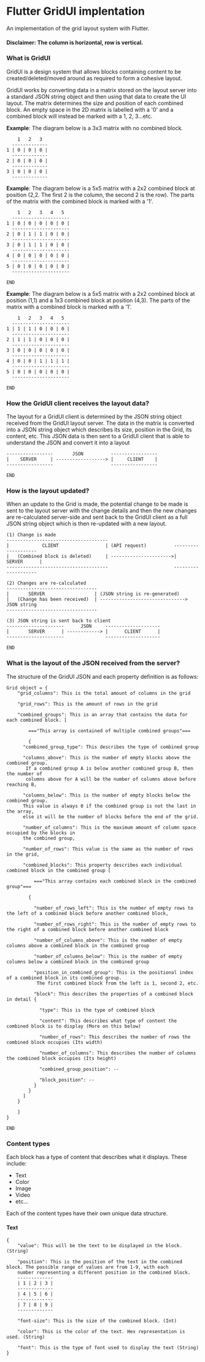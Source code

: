 # Flutter GridUI implentation

An implementation of the grid layout system with Flutter.
#### Disclaimer: The column is horizontal, row is vertical. 
### What is GridUI
GridUI is a design system that allows blocks containing content to be created/deleted/moved around as required to form a cohesive layout.

GridUI works by converting data in a matrix stored on the layout server into a standard JSON string object and then using that data to create the UI layout. The matrix determines the size and position of each combined block. An empty space in the 2D matrix is labelled with a '0' and a combined block will instead be marked with a 1, 2, 3...etc. 

**Example**: The diagram below is a 3x3 matrix with no combined block.
```
    1   2   3
  -------------
1 | 0 | 0 | 0 |
  -------------
2 | 0 | 0 | 0 |
  -------------
3 | 0 | 0 | 0 |
  -------------
```
**Example**: The diagram below is a 5x5 matrix with a 2x2 combined block at position (2,2. The first 2 is the column, the second 2 is the row). The parts of the matrix with the combined block is marked with a '1'.
```
    1   2   3   4   5
  ---------------------
1 | 0 | 0 | 0 | 0 | 0 |
  ---------------------
2 | 0 | 1 | 1 | 0 | 0 |
  ---------------------
3 | 0 | 1 | 1 | 0 | 0 |
  ---------------------
4 | 0 | 0 | 0 | 0 | 0 |
  ---------------------
5 | 0 | 0 | 0 | 0 | 0 |
  ---------------------

END
```

**Example**: The diagram below is a 5x5 matrix with a 2x2 combined block at position (1,1) and a 1x3 combined block at position (4,3). The parts of the matrix with a combined block is marked with a '1'.
```
    1   2   3   4   5
  ---------------------
1 | 1 | 1 | 0 | 0 | 0 |
  ---------------------
2 | 1 | 1 | 0 | 0 | 0 |
  ---------------------
3 | 0 | 0 | 0 | 0 | 0 |
  ---------------------
4 | 0 | 0 | 1 | 1 | 1 |
  ---------------------
5 | 0 | 0 | 0 | 0 | 0 |
  ---------------------

END
```
### How the GridUI client receives the layout data?
The layout for a GridUI client is determined by the JSON string object received from the GridUI layout server. The data in the matrix is converted into a JSON string object which describes its size, position in the Grid, its content, etc. This JSON data is then sent to a GridUI client that is able to understand the JSON and convert it into a layout
```
-----------------       JSON          -----------------
|    SERVER     | ------------------> |     CLIENT    |
-----------------                     -----------------

END
```

### How is the layout updated?
When an update to the Grid is made, the potential change to be made is sent to the layout server with the change details and then the new changes are re-calculated server-side and sent back to the GridUI client as a full JSON string object which is then re-updated with a new layout.

```
(1) Change is made
-------------------------------------                        
|            CLIENT                 | (API request)          --------------------
|   (Combined block is deleted)     | ---------------------->|      SERVER      |
-------------------------------------                        --------------------

(2) Changes are re-calculated
---------------------------------
|       SERVER                  | (JSON string is re-generated)
|   (Change has been received)  | -------------------------------> JSON string
---------------------------------

(3) JSON string is sent back to client
---------------------      JSON     --------------------
|       SERVER      | ------------> |      CLIENT      |
---------------------               --------------------

END
```

### What is the layout of the JSON received from the server?
The structure of the GridUI JSON and each property definition is as follows:
```
Grid object = {
    "grid_columns": This is the total amount of columns in the grid 

    "grid_rows": This is the amount of rows in the grid

    "combined_groups": This is an array that contains the data for each combined block. [

        ==="This array is contained of multiple combined groups"===

        {
      "combined_group_type": This describes the type of combined group

      "columns_above": This is the number of empty blocks above the combined group.
       If a combined group A is below another combined group B, then the number of
       columns above for A will be the number of columns above before reaching B,

      "columns_below": This is the number of empty blocks below the combined group.
      This value is always 0 if the combined group is not the last in the array, 
      else it will be the number of blocks before the end of the grid.

      "number_of_columns": This is the maximum amount of column space occupied by the blocks in
      the combined group,

      "number_of_rows": This value is the same as the number of rows in the grid,
      
      "combined_blocks": This property describes each individual combined block in the combined group [

          ==="This array contains each combined block in the combined group"===

        {

          "number_of_rows_left": This is the number of empty rows to the left of a combined block before another combined block,

          "number_of_rows_right": This is the number of empty rows to the right of a combined block before another combined block

          "number_of_columns_above": This is the number of empty columns above a combined block in the combined group

          "number_of_columns_below": This is the number of empty columns below a combined block in the combined group

          "position_in_combined_group": This is the positional index of a combined block in its combined group.
           The first combined block from the left is 1, second 2, etc.
          
          "block": This describes the properties of a combined block in detail {
              
            "type": This is the type of combined block

            "content": This describes what type of content the combined block is to display (More on this below)
            
            "number_of_rows": This describes the number of rows the combined block occupies (Its width)

            "number_of_columns": This describes the number of columns the combined block occupies (Its height)

            "combined_group_position": --

            "block_position": --
          }
        }
      ]
    }
        
    ]
}

END
```

### Content types
Each block has a type of content that describes what it displays. These include:
- Text
- Color
- Image
- Video
- etc...

Each of the content types have their own unique data structure.

#### Text
```
{
    "value": This will be the text to be displayed in the block. (String)

    "position": This is the position of the text in the combined block. The possible range of values are from 1-9, with each
    number representing a different position in the combined block.
    -------------
    | 1 | 2 | 3 |
    -------------
    | 4 | 5 | 6 |
    -------------
    | 7 | 8 | 9 |
    -------------

    "font-size": This is the size of the combined block. (Int)

    "color": This is the color of the text. Hex representation is used. (String)

    "font": This is the type of font used to display the text (String)
}
